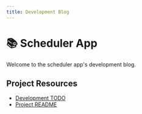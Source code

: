```yaml
---
title: Development Blog
---
```


# 📚 Scheduler App

Welcome to the scheduler app's development blog.

## Project Resources

- [Development TODO](TODO.md)
- [Project README](README.md)